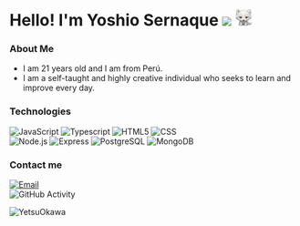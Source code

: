 <h1>Hello! I'm Yoshio Sernaque <img src="https://raw.githubusercontent.com/iampavangandhi/iampavangandhi/master/gifs/Hi.gif" width="30px"> <img src="https://github.com/YetsuOkawa/YetsuOkawa/blob/main/arctic-fox-toy2.png" width="30" height="30">
</h1>

### About Me
- I am 21 years old and I am from Perú.
- I am a self-taught and highly creative individual who seeks to learn and improve every day.

### Technologies
  ![JavaScript](https://img.shields.io/badge/-JavaScript-333333?style=flat&logo=javascript)
  ![Typescript](https://img.shields.io/badge/-Typescript-333333?style=flat&logo=typescript)
  ![HTML5](https://img.shields.io/badge/-HTML5-333333?style=flat&logo=HTML5)
  ![CSS](https://img.shields.io/badge/-CSS-333333?style=flat&logo=CSS3&logoColor=1572B6)
  <br/>
  ![Node.js](https://img.shields.io/badge/-Node.js-333333?style=flat&logo=node.js)
  ![Express](https://img.shields.io/badge/-Express-333333?style=flat&logo=express)
  ![PostgreSQL](https://img.shields.io/badge/-PostgreSQL-333333?style=flat&logo=postgresql)
  ![MongoDB](https://img.shields.io/badge/-MongoDB-333333?style=flat&logo=MongoDB)

### Contact me
  <a href="yosernaquel@ucvvirtual.edu.pe"><img alt="Email" src="https://img.shields.io/badge/Gmail-yosernaquel@ucvvirtual.edu.pe-blue?style=flat-square&logo=gmail"></a>  
  ![GitHub Activity](https://github-readme-stats.vercel.app/api?username=YetsuOkawa&show_icons=true)

<p align="left"> <img src="https://komarev.com/ghpvc/?username=YetsuOkawa&label=Profile%20views&color=0e75b6&style=flat" alt="YetsuOkawa" /> </p>
  

